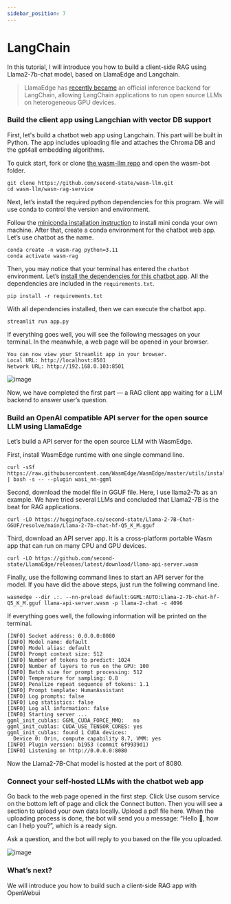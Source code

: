 ```yaml
---
sidebar_position: 7
---
```


# LangChain

In this tutorial, I will introduce you how to build a client-side RAG using Llama2-7b-chat model, based on LlamaEdge and Langchain.

> LlamaEdge has [recently became](https://twitter.com/realwasmedge/status/1742437253107130552) an official inference backend for LangChain, allowing LangChain applications to run open source LLMs on heterogeneous GPU devices. 

### Build the client app using Langchian with vector DB support

First, let's build a chatbot web app using Langchain. This part will be built in Python. The app includes uploading file and attaches the Chroma DB and the gpt4all embedding algorithms.

To quick start, fork or clone [the wasm-llm repo](https://github.com/second-state/wasm-llm) and open the wasm-bot folder.

```
git clone https://github.com/second-state/wasm-llm.git
cd wasm-llm/wasm-rag-service
```

Next, let’s install the required python dependencies for this program. We will use conda to control the version and environment.

Follow the [miniconda installation instruction](https://docs.conda.io/projects/miniconda/en/latest/#quick-command-line-install) to install mini conda your own machine. After that, create a conda environment for the chatbot web app. Let’s use chatbot as the name.


```
conda create -n wasm-rag python=3.11
conda activate wasm-rag
```

Then, you may notice that your terminal has entered the `chatbot` environment. Let’s [install the dependencies for this chatbot app](https://github.com/second-state/wasm-llm/blob/main/wasm-bot/requirements.txt). All the dependencies are included in the `requirements.txt`.


```
pip install -r requirements.txt
```

With all dependencies installed, then we can execute the chatbot app.

```
streamlit run app.py
```


If everything goes well, you will see the following messages on your terminal. In the meanwhile,  a web page will be opened in your browser.

```
You can now view your Streamlit app in your browser.
Local URL: http://localhost:8501
Network URL: http://192.168.0.103:8501
```

![image](https://github.com/LlamaEdge/docs/assets/45785633/af418d8e-9377-4613-b976-4ed3bec1836c)

Now, we have completed the first part — a RAG client app waiting for a LLM backend to answer user’s question.


### Build an OpenAI compatible API server for the open source LLM using LlamaEdge


Let’s build a API server for the open source LLM with WasmEdge.

First, install WasmEdge runtime with one single command line.

```
curl -sSf https://raw.githubusercontent.com/WasmEdge/WasmEdge/master/utils/install.sh | bash -s -- --plugin wasi_nn-ggml
```

Second, download the model file in GGUF file. Here, I use llama2-7b as an example. We have tried several LLMs and concluded that Llama2-7B is the beat for RAG applications.

```
curl -LO https://huggingface.co/second-state/Llama-2-7B-Chat-GGUF/resolve/main/Llama-2-7b-chat-hf-Q5_K_M.gguf
```

Third, download an API server app. It is a cross-platform portable Wasm app that can run on many CPU and GPU devices. 


```
curl -LO https://github.com/second-state/LlamaEdge/releases/latest/download/llama-api-server.wasm
```


Finally, use the following command lines to start an API server for the model.  If you have did the above steps, just run the follwing command line.


```
wasmedge --dir .:. --nn-preload default:GGML:AUTO:Llama-2-7b-chat-hf-Q5_K_M.gguf llama-api-server.wasm -p llama-2-chat -c 4096
```


If everything goes well, the following information will be printed on the terminal.

```
[INFO] Socket address: 0.0.0.0:8080
[INFO] Model name: default
[INFO] Model alias: default
[INFO] Prompt context size: 512
[INFO] Number of tokens to predict: 1024
[INFO] Number of layers to run on the GPU: 100
[INFO] Batch size for prompt processing: 512
[INFO] Temperature for sampling: 0.8
[INFO] Penalize repeat sequence of tokens: 1.1
[INFO] Prompt template: HumanAssistant
[INFO] Log prompts: false
[INFO] Log statistics: false
[INFO] Log all information: false
[INFO] Starting server ...
ggml_init_cublas: GGML_CUDA_FORCE_MMQ:   no
ggml_init_cublas: CUDA_USE_TENSOR_CORES: yes
ggml_init_cublas: found 1 CUDA devices:
  Device 0: Orin, compute capability 8.7, VMM: yes
[INFO] Plugin version: b1953 (commit 6f9939d1)
[INFO] Listening on http://0.0.0.0:8080
```

Now the Llama2-7B-Chat model is hosted at the port of 8080.


### Connect your self-hosted LLMs with the chatbot web app


Go back to the web page opened in the first step. Click Use cusom service on the bottom left of page and click the Connect button.
Then you will see a section to upload your own data locally.  Upload a pdf file here. When the uploading process is done, the bot will send you a message: “Hello 👋, how can I help you?”,  which is a ready sign.

Ask a question, and the bot will reply to you based on the file you uploaded.

![image](https://github.com/LlamaEdge/docs/assets/45785633/0b5273f6-7edd-4fcf-b917-c5931609c5db)

### What’s next?

We will introduce you how to build such a client-side RAG app with OpenWebui


